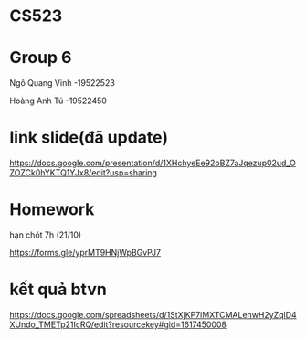 # CS523
# Group 6
Ngô Quang Vinh -19522523

Hoàng Anh Tú -19522450
# link slide(đã update)

https://docs.google.com/presentation/d/1XHchyeEe92oBZ7aJqezup02ud_OZOZCk0hYKTQ1YJx8/edit?usp=sharing

# Homework

hạn chót 7h (21/10)

https://forms.gle/yprMT9HNjWpBGvPJ7

# kết quả btvn

https://docs.google.com/spreadsheets/d/1StXjKP7iMXTCMALehwH2yZqlD4XUndo_TMETp21IcRQ/edit?resourcekey#gid=1617450008
